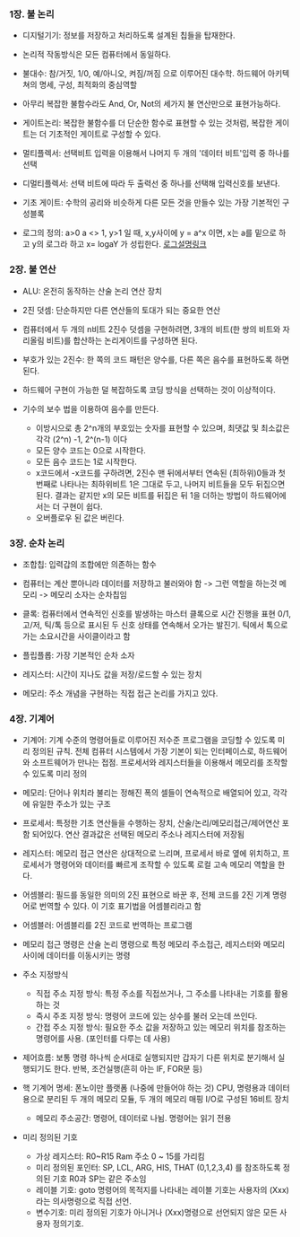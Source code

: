 ### 1장. 불 논리

* 디지털기기: 정보를 저장하고 처리하도록 설계된 칩들을 탑재한다.
* 논리적 작동방식은 모든 컴퓨터에서 동일하다.

* 불대수: 참/거짓, 1/0, 예/아니오, 켜짐/꺼짐 으로 이루어진 대수학. 하드웨어 아키텍쳐의 명세, 구성, 최적화의 중심역할
* 아무리 복잡한 불함수라도 And, Or, Not의 세가지 불 연산만으로 표현가능하다.

* 게이트논리: 복잡한 불함수를 더 단순한 함수로 표현할 수 있는 것처럼, 복잡한 게이트는 더 기초적인 게이트로 구성할 수 있다.
* 멀티플렉서: 선택비트 입력을 이용해서 나머지 두 개의 '데이터 비트'입력 중 하나를 선택
* 디멀티플렉서: 선택 비트에 따라 두 출력선 중 하나를 선택해 입력신호를 보낸다.
* 기초 게이트: 수학의 공리와 비슷하게 다른 모든 것을 만들수 있는 가장 기본적인 구성블록

* 로그의 정의: a>0 a <> 1, y>1 일 때, x,y사이에 y = a^x 이면, x는 a를 밑으로 하고 y의 로그라 하고 x= logaY 가 성립한다.
[로그설명링크](https://ko.wikipedia.org/wiki/%EB%A1%9C%EA%B7%B8)

### 2장. 불 연산

* ALU: 온전히 동작하는 산술 논리 연산 장치
* 2진 덧셈: 단순하지만 다른 연산들의 토대가 되는 중요한 연산
* 컴퓨터에서 두 개의 n비트 2진수 덧셈을 구현하려면, 3개의 비트(한 쌍의 비트와 자리올림 비트)를 합산하는 논리게이트를 구성하면 된다.

* 부호가 있는 2진수: 한 쪽의 코드 패턴은 양수를, 다른 쪽은 음수를 표현하도록 하면 된다.
* 하드웨어 구현이 가능한 덜 복잡하도록 코딩 방식을 선택하는 것이 이상적이다.
* 기수의 보수 법을 이용하여 음수를 만든다. 
  * 이방시으로 총 2^n개의 부호있는 숫자를 표현할 수 있으며, 최댓값 및 최소값은 각각 (2^n) -1, 2^(n-1) 이다
  * 모든 양수 코드는 0으로 시작한다.
  * 모든 음수 코드는 1로 시작한다.
  * x코드에서 -x코드를 구하려면, 2진수 맨 뒤에서부터 연속된 (최하위)0들과 첫 번째로 나타나는 최하위비트 1은 그대로 두고, 나머지 비트들을 모두 뒤집으면된다. 결과는 같지만 x의 모든 비트를 뒤집은 뒤 1을 더하는 방법이 하드웨어에서는 더 구현이 쉽다. 
  * 오버플로우 된 값은 버린다.
  
### 3장. 순차 논리

* 조합칩: 입력갑의 조합에만 의존하는 함수
* 컴퓨터는 계산 뿐아니라 데이터를 저장하고 불러와야 함 -> 그런 역할을 하는것 메모리 -> 메모리 소자는 순차칩임

* 클록: 컴퓨터에서 연속적인 신호를 발생하는 마스터 클록으로 시간 진행을 표현 0/1, 고/저, 틱/톡 등으로 표시된 두 신호 상태를 연속해서 오가는 발진기. 틱에서 톡으로 가는 소요시간을 사이클이라고 함
* 플립플롭: 가장 기본적인 순차 소자
* 레지스터: 시간이 지나도 값을 저장/로드할 수 있는 장치
* 메모리: 주소 개념을 구현하는 직접 접근 논리를 가지고 있다.

### 4장. 기계어

* 기계어: 기계 수준의 명령어들로 이루어진 저수준 프로그램을 코딩할 수 있도록 미리 정의된 규칙. 전체 컴퓨터 시스템에서 가장 기본이 되는 인터페이스로, 하드웨어와 소프트웨어가 만나는 접점. 프로세서와 레지스터들을 이용해서 메모리를 조작할 수 있도록 미리 정의
* 메모리: 단어나 위치라 불리는 정해진 폭의 셀들이 연속적으로 배열되어 있고, 각각에 유일한 주소가 있는 구조
* 프로세서: 특정한 기초 연산들을 수행하는 장치, 산술/논리/메모리접근/제어연산 포함 되어있다. 연산 결과값은 선택된 메모리 주소나 레지스터에 저장됨
* 레지스터: 메모리 접근 연산은 상대적으로 느리며, 프로세서 바로 옆에 위치하고, 프로세서가 명령어와 데이터를 빠르게 조작할 수 있도록 로컬 고속 메모리 역할을 한다.
* 어셈블리: 필드를 동일한 의미의 2진 표현으로 바꾼 후, 전체 코드를 2진 기계 명령어로 번역할 수 있다. 이 기호 표기법을 어셈블리라고 함
* 어셈블러: 어셈블리를 2진 코드로 번역하는 프로그램
* 메모리 접근 명령은 산술 논리 명령으로 특정 메모리 주소접근, 레지스터와 메모리 사이에 데이터를 이동시키는 명령
* 주소 지정방식
  * 직접 주소 지정 방식: 특정 주소를 직접쓰거나, 그 주소를 나타내는 기호를 활용하는 것
  * 즉시 주조 지정 방식: 명령어 코드에 있는 상수를 불러 오는데 쓰인다. 
  * 간접 주소 지정 방식: 필요한 주소 값을 저장하고 있는 메모리 위치를 참조하는 명령어를 사용. (포인터를 다루는 데 사용)
* 제어흐름: 보통 명령 하나씩 순서대로 실행되지만 갑자기 다른 위치로 분기해서 실행되기도 한다. 반복, 조건실행(흔히 아는 IF, FOR문 등)

* 핵 기계어 명세: 폰노이만 플랫폼 (나중에 만들어야 하는 것) CPU, 명령용과 데이터용으로 분리된 두 개의 메모리 모듈, 두 개의 메모리 매핑 I/O로 구성된 16비트 장치
  * 메모리 주소공간: 명령어, 데이터로 나뉨. 명령어는 읽기 전용
* 미리 정의된 기호
  * 가상 레지스터: R0~R15 Ram 주소 0 ~ 15를 가리킴
  * 미리 정의된 포인터: SP, LCL, ARG, HIS, THAT (0,1,2,3,4) 를 참조하도록 정의된 기호 R0과 SP는 같은 주소임
  * 레이블 기호: goto 명령어의 목적지를 나타내는 레이블 기호는 사용자의 (Xxx)라는 의사명령으로 직접 선언. 
  * 변수기호: 미리 정의된 기호가 아니거나 (Xxx)명령으로 선언되지 않은 모든 사용자 정의기호.
  


